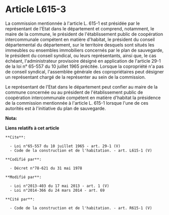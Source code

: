 # Article L615-3

La commission mentionnée à l'article L. 615-1 est présidée par le représentant de l'Etat dans le département et comprend,
notamment, le maire de la commune, le président de l'établissement public de coopération intercommunale compétent en matière
d'habitat, le président du conseil départemental du département, sur le territoire desquels sont situés les immeubles ou
ensembles immobiliers concernés par le plan de sauvegarde, le président du conseil syndical, ou leurs représentants, ainsi
que, le cas échéant, l'administrateur provisoire désigné en application de l'article 29-1 de la loi n° 65-557 du 10 juillet
1965 précitée. Lorsque la copropriété n'a pas de conseil syndical, l'assemblée générale des copropriétaires peut désigner un
représentant chargé de la représenter au sein de la commission. 

Le représentant de l'Etat dans le département peut confier au maire de la commune concernée ou au président de
l'établissement public de coopération intercommunale compétent en matière d'habitat la présidence de la commission mentionnée
à l'article L. 615-1 lorsque l'une de ces autorités est à l'initiative du plan de sauvegarde.

**Nota:**



**Liens relatifs à cet article**

	**Cite**:

	  - Loi n°65-557 du 10 juillet 1965 - art. 29-1 (V)
	  - Code de la construction et de l'habitation. - art. L615-1 (V)

	**Codifié par**:

	  - Décret n°78-621 du 31 mai 1978

	**Modifié par**:

	  - Loi n°2013-403 du 17 mai 2013 - art. 1 (V)
	  - Loi n°2014-366 du 24 mars 2014 - art. 69

	**Cité par**:

	  - Code de la construction et de l'habitation. - art. R615-1 (V)
